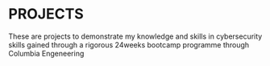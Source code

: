 # PROJECTS
These are projects to demonstrate my knowledge and skills in cybersecurity 
skills gained through a rigorous 24weeks bootcamp programme  through Columbia Engeneering 
